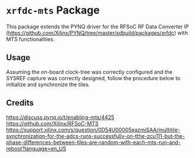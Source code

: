 # `xrfdc-mts` Package

This package extends the PYNQ driver for the RFSoC RF Data Converter IP  (https://github.com/Xilinx/PYNQ/tree/master/sdbuild/packages/xrfdc) with MTS functionalities.

## Usage
Assuming the on-board clock-tree was correctly configured and the SYSREF capture was correctly designed, follow the procedure below to initialize and synchronize the tiles.



## Credits 
https://discuss.pynq.io/t/enabling-mts/4425  
https://github.com/Xilinx/RFSoC-MTS  
https://support.xilinx.com/s/question/0D54U00005eazmiSAA/multitile-synchronization-for-the-adcs-runs-successfully-on-tthe-zcu111-but-the-phase-differences-between-tiles-are-random-with-each-mts-run-and-reboot?language=en_US

